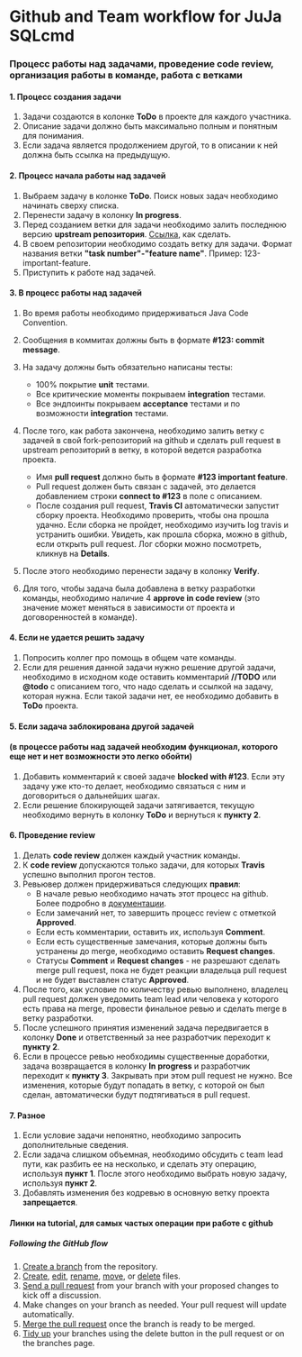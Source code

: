 # Github and Team workflow for JuJa SQLcmd

### Процесс работы над задачами, проведение code review, организация работы в команде, работа с ветками 
 
#### 1. Процесс создания задачи
1. Задачи создаются в колонке **ToDo** в проекте для каждого участника.
2. Описание задачи должно быть максимально полным и понятным для понимания.
3. Если задача является продолжением другой, то в описании к ней должна быть ссылка на предыдущую.

#### 2. Процесс начала работы над задачей
1. Выбраем задачу в колонке **ToDo**. Поиск новых задач необходимо начинать сверху списка.
2. Перенести задачу в колонку **In progress**.
4. Перед созданием ветки для задачи необходимо залить последнюю версию **upstream репозитория**. 
[Ссылка](https://help.github.com/articles/syncing-a-fork), как сделать.
5. В своем репозитории необходимо создать ветку для задачи. 
Формат названия ветки **"task number"-"feature name"**. Пример: 123-important-feature. 
6. Приступить к  работе над задачей.

#### 3. В процесс работы над задачей
1. Во время работы необходимо придерживаться Java Code Convention.
2. Сообщения в коммитах должны быть в формате **#123: commit message**. 
3. На задачу должны быть обязательно написаны тесты:
    * 100% покрытие **unit** тестами.
    * Все критические моменты покрываем **integration** тестами.   
    * Все эндпоинты покрываем **acceptance** тестами и по возможности **integration** тестами.

4. После того, как работа закончена, необходимо залить ветку с задачей в свой fork-репозиторий на github и сделать pull 
request в upstream репозиторий в ветку, в которой ведется разработка проекта.
    * Имя **pull request** должно быть  в формате **#123 important feature**.
    * Pull request должен быть связан с задачей, это делается добавлением строки **connect to #123** в поле с 
    описанием.
    * После создания pull request, **Travis CI** автоматически запустит сборку проекта. Необходимо проверить, чтобы она 
    прошла удачно. Если сборка не пройдет, необходимо изучить log travis и устранить ошибки. Увидеть, как прошла сборка, 
    можно в github, если открыть pull request. Лог сборки можно посмотреть, кликнув на **Details**.
5. После этого необходимо перенести задачу в колонку **Verify**.
6. Для того, чтобы задача была добавлена в ветку разработки команды, необходимо наличие 4 **approve in code review** (это значение 
может меняться в зависимости от проекта и договоренностей в команде).


#### 4. Если не удается решить задачу
1. Попросить коллег про помощь в общем чате команды.
2. Если для решения данной задачи нужно решение другой задачи, необходимо в исходном коде оставить комментарий 
**//TODO** или **@todo** c описанием того, что надо сделать и ссылкой на задачу, которая нужна. Если  такой задачи нет, 
ее необходимо добавить в **ToDo** проекта.

#### 5. Если задача заблокирована другой задачей 
#### (в процессе работы над задачей необходим функционал, которого еще нет и нет возможности это легко обойти)
1. Добавить  комментарий к своей задаче **blocked with #123**. Если эту задачу уже кто-то делает, 
необходимо связаться с ним и договориться о дальнейших шагах.
2. Если решение блокирующей задачи затягивается, текущую необходимо вернуть в колонку **ToDo** и вернуться к 
**пункту 2**.

#### 6. Проведение review
1. Делать **code review** должен каждый участник команды.
2. К **code review** допускаются только задачи, для которых **Travis** успешно выполнил прогон тестов.
3. Ревьювер должен придерживаться следующих **правил**:
    * В начале ревью необходимо начать этот процесс на github. Более подробно в 
    [документации](https://help.github.com/articles/about-pull-request-reviews).
    * Если замечаний нет, то завершить процесс review с отметкой **Approved**.
    * Если есть комментарии, оставить их, используя **Comment**.
    * Если есть существенные замечания, которые должны быть устранены до merge, необходимо оставить 
    **Request changes**.
    * Статусы **Comment** и **Request changes** - не разрешают сделать merge pull request, пока не будет реакции 
    владельца pull request и не будет выставлен статус **Approved**.
4. После того, как условие по количеству ревью выполнено, владелец pull request должен уведомить team lead или 
человека у которого есть права на merge, провести финальное ревью и сделать merge в ветку разработки.
5. После успешного принятия изменений задача передвигается в колонку **Done** и ответственный за нее разработчик 
переходит к **пункту 2**.
6. Если в процессе ревью необходимы существенные доработки, задача возвращается в колонку **In progress** и разработчик 
переходит к **пункту 3**. Закрывать при этом pull request не нужно. Все изменения, которые будут попадать в ветку, с 
которой он был сделан, автоматически будут подтягиваться в pull request. 

#### 7. Разное
1. Если условие задачи непонятно, необходимо запросить дополнительные сведения.
2. Если задача слишком объемная, необходимо обсудить с team lead пути, как разбить ее на 
несколько, и сделать эту операцию, используя **пункт 1**. После этого необходимо выбрать новую задачу, используя 
**пункт 2**.
3. Добавлять изменения без кодревью  в основную ветку проекта **запрещается**.
 
#### Линки на tutorial, для самых частых операции при работе с github 

##### Following the GitHub flow

1. [Create a branch](https://help.github.com/articles/creating-and-deleting-branches-within-your-repository )
from the repository.
2. [Create](https://help.github.com/articles/creating-new-files), 
[edit](https://help.github.com/articles/editing-files), 
[rename](https://help.github.com/articles/renaming-a-file), 
[move](https://help.github.com/articles/moving-a-file-to-a-new-location), 
or [delete](https://help.github.com/articles/deleting-files) files.
3. [Send a pull request](https://help.github.com/articles/about-pull-requests) from your branch with your proposed 
changes to kick off a discussion.
4. Make changes on your branch as needed. Your pull request will update automatically.
5. [Merge the pull request](https://help.github.com/articles/merging-a-pull-request) once the branch is ready to be 
merged.
6. [Tidy up](https://help.github.com/articles/deleting-unused-branches) your branches using the delete button in 
the pull request or on the branches page.
